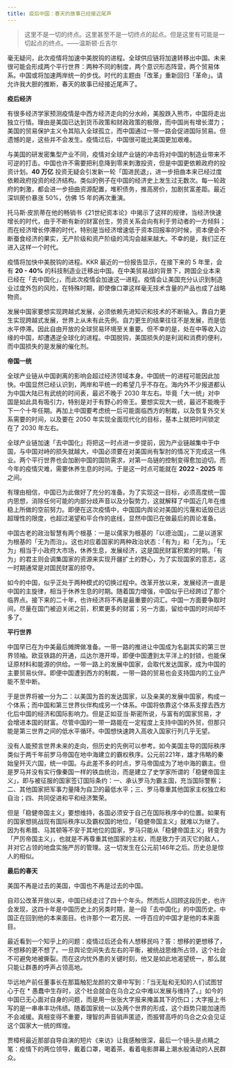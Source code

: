 ```yaml
---
title: 疫后中国：春天的故事已经接近尾声
---
```


> 这里不是一切的终点。这里甚至不是一切终点的起点。但是这里有可能是一切起点的终点。——温斯顿·丘吉尔

毫无疑问，此次疫情将加速中美脱钩的进程。全球供应链将加速转移出中国。未来很可能会形成两个平行世界：两种不同的制度，两个意识形态阵营，两个贸易体系。中国或将加速两岸统一的步伐。时代的主题由「改革」重新回归「革命」。请允许我大胆的推断，春天的故事已经接近尾声了。

**疫后经济**

有很多经济学家预测疫情是中西方经济走向的分水岭，美股跌入熊市，中国将走出独立行情。理由是美国已达到货币政策和财政政策的极限，而中国尚有增长潜力；美国的贸易保护主义令其陷入全球孤立，而中国通过一带一路会促进国际贸易。但遗憾的是，这些并不会发生。疫情过后，中国很可能比美国更加艰难。

与美国的研发密集型产业不同，疫情对全球产业链的冲击将对中国的制造业带来不可逆的打击。中国也许不需要把利息降到零来刺激投资，但是中国更依赖政府的投资计划。**40 万亿** 投资无疑会引发新一轮「国进民退」，进一步扭曲本来已经过度依赖政府投资的经济结构。类似的例子在中国的经济史上发生过无数次。每一轮政府的刺激，都会进一步扭曲资源配置，堆积债务，推高房价，加剧贫富差距。最近深圳房价暴涨 50%，仿佛 15 年的再次重演。

托马斯·皮凯蒂在他的畅销书《21世纪资本论》中揭示了这样的规律，当经济快速增长的时代，由于不断有新的财富创生，劳资关系会向有利于劳动者的一方倾斜；而在经济增长停滞的时代，特别是当经济增速低于资本回报率的时候，资本便会不断蚕食经济的果实，无产阶级和资产阶级的鸿沟会越来越大。不幸的是，我们正在进入这样一个时代。

疫情将加快中美脱钩的进程。KKR 最近的一份报告显示，在接下来的 5 年里，会有 **20 - 40%** 的科技制造业迁移出中国。在中美贸易战的背景下，跨国企业本来已经在「去中国化」，而此次疫情会加速这一进程。疫情会让美国充分认识到制造业过度外包的风险，在特殊时期，即使像口罩这样毫无技术含量的产品也成了战略物资。

发展中国家要想实现跨越式发展，必须依赖先进知识和技术的不断输入。靠自力更生实现跨越式发展，世界上从未有此先例。自力更生的结果往往不是发展，而是低水平停滞。因此自由开放的全球贸易环境至关重要。但不幸的是，处在中等收入边缘的中国，却遭遇逆全球化的进程。中国脱钩，美国损失的是利润和消费的便利，而中国损失的是发展的催化剂。

**帝国一统**

全球产业链从中国剥离的影响会超过经济领域本身。中国统一的进程可能因此加快。中国显然已经认识到，两岸和平统一的希望几乎不存在。海内外不少报道都认为中国大陆已有武统的时间表，最迟不晚于 2030 年左右。毕竟「大一统」对中国是如此具有吸引力，特别是对于有野心的帝王。要想实现大一统，最迟不能晚于下一个十年任期。再加上中国要考虑统一后可能面临西方的制裁，以及恢复外交关系需要的时间，以及要在 2050 年实现全面现代化的目标，基本上就把时间锁定在了 2030 年左右。

全球产业链加速「去中国化」将把这一时点进一步提前，因为产业链越集中于中国，与中国对峙的损失就越大，中国必须要在对美国尚有掣肘的情况下完成这一伟业。两个平行世界也会加剧中国的国防需求，对第一岛链的控制变得愈加迫切。而今年的疫情灾难，需要休养生息的时间。于是这一时点可能就在 **2022 - 2025** 年之间。

有理由相信，中国已为此做好了充分的准备。为了实现这一目标，必须高度统一国内思想，消除任何可能的内部分歧声音以及分裂势力，这就解释了中国近几年在维稳上所做的空前努力。即便在这次疫情中，中国国内舆论对美国的污蔑和诋毁已远超理性的限度，也超过渴望和平合作的底线，显然中国已在做最后的舆论准备。

中国古老的政治智慧有两个根基：一是以儒家为根基的「以德治国」，二是以道家为根基的「无为而治」。这也对应着国家的两种政治状态：「有为」和「无为」。「无为」相当于小政府大市场，休养生息，发展经济，这是国民财富积累的时期。「有为」的君主则会调集国家的资源来实现开疆扩土的野心，为了实现国家的意志，这一时期通常是对国民财富的掠夺。

如今的中国，似乎正处于两种模式的切换过程中。改革开放以来，发展经济一直是中国的主旋律，相当于休养生息的时期。随着国力增强，中国似乎已经跨过了那个临界点。接下来的二十年，也许经济将不再是最重要的词汇。中国一方面要争取时间，尽量在国门被迫关闭之前，积累更多的财富；另一方面，留给中国的时间却不多了。

**平行世界**

中国早已在为中美最后摊牌做准备。一带一路的推进让中国成为名副其实的第三世界领袖。欧亚铁路的开通，瓜达尔港开埠，即便中国遭到太平洋上的封锁，也能保证原材料和能源的供给。一带一路上的发展中国家，会取代发达国家，成为中国的主要贸易伙伴。即便中国遭到西方的制裁，一带一路的贸易也会支持国内的工业产能不至中断。

于是世界将被一分为二：以美国为首的发达国家，以及亲美的发展中国家，构成一个体系；而中国和第三世界伙伴构成另一个体系。中国将依靠这个体系支撑去西方化后中国的经济和国际影响力。但是正如亚当·斯密所说，与富有的国家贸易，才会增进本国的财富。尽管中国的一带一路能在一定程度上支持中国的外贸，但那只能是第三世界之间的低水平循环。中国想快速跨入高收入国家行列几乎无望。

没有人能预言世界未来的走向，但历史的先例可以参考。如今美国主导的国际秩序类似于两千年前罗马帝国在地中海建立的霸权秩序。公元前221年，雄才伟略的秦始皇歼灭六国，统一中国。与此差不多的时点，罗马帝国成为了地中海的霸主。但是罗马并没有实行像秦国一样的铁血统治，而是建立了史学家所谓的「稳健帝国主义」，即与被征服的国家签订国际条约：一、承认罗马为霸主国，充当国际警察；二、其他国家把军事力量降为自卫的最低水平；三、罗马尊重其他国家主权独立和自治；四、共同促进和平和经济繁荣。

但是「稳健帝国主义」要想维持，各国必须安于自己在国际秩序中的位置。如果有的国家想挑战现有国际秩序以及霸权国的地位，「稳健帝国主义」就难以为继了。因为有希腊、马其顿等不安于其地位的国家，罗马只能从「稳健帝国主义」转变为「严厉帝国主义」，也就是不再尊重其他国家的主权，而是致力于消灭它的敌人，并对它占领的地盘实施严厉的管理。这一切发生在公元前146年之后。历史总是惊人的相似。

**最后的春天**

美国不再是过去的美国，中国也不再是过去的中国。

自邓公改革开放以来，中国已经走过了四十个年头。然而后人回顾这段历史，也许会发现，这四十年是中国历史上的另类时期，是一段「去中国化」的中国历史。中国正在回到他的本来面目。也许那个一君万民、一呼百应的中国才是他的本来面目。

最近看到一个知乎上的问题：疫情过后还会有人想移民吗？答：想移的更想移了，不想移的更不想了。一旦舆论空间失去左右的平衡，被统战思维所占领，这个社会不可避免地被撕裂。而在这内忧外患的关键时刻，他又是如此地渴望统一，那么就只能让群愚的呼声占领高地。

华远地产前任董事长在那篇触犯龙颜的文章中写到：「当无耻和无知的人们试图甘心于在 * 愚蠢中生存时，这个社会就会在乌合之众中难以发展与维持了。」如今的中国已无心面对自身的问题，而是用一张张大字报来掩盖其下的伤口；大字报上书写的是一串串丰功伟绩。随着国家统一以及两个世界的形成，这个趋势只能加速而不会减缓。真相变得不重要，理智的声音销声匿迹，而振臂高呼的乌合之众会见证这个国家大一统的辉煌。

贾樟柯最近那部自导自演的短片《来访》让我感触很深，最后一个镜头是点睛之笔：疫情下的两位领导，戴着口罩，喝着茶，看着电影屏幕上潮水般涌动的人民群众。